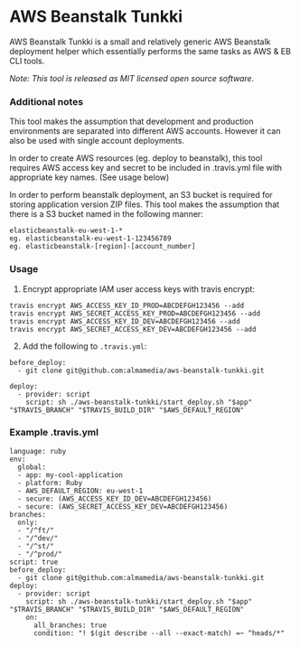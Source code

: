 # AWS Beanstalk Tunkki

AWS Beanstalk Tunkki is a small and relatively generic AWS Beanstalk deployment helper which essentially performs the same tasks as AWS & EB CLI tools.

*Note: This tool is released as MIT licensed open source software.*

### Additional notes
This tool makes the assumption that development and production environments are separated into different AWS accounts. However it can also be used with single account deployments.

In order to create AWS resources (eg. deploy to beanstalk), this tool requires AWS access key and secret to be included in .travis.yml file with appropriate key names. (See usage below)

In order to perform beanstalk deployment, an S3 bucket is required for storing application version ZIP files.
This tool makes the assumption that there is a S3 bucket named in the following manner:
```
elasticbeanstalk-eu-west-1-*
eg. elasticbeanstalk-eu-west-1-123456789
eg. elasticbeanstalk-[region]-[account_number]
```

### Usage
1. Encrypt appropriate IAM user access keys with travis encrypt:
```
travis encrypt AWS_ACCESS_KEY_ID_PROD=ABCDEFGH123456 --add
travis encrypt AWS_SECRET_ACCESS_KEY_PROD=ABCDEFGH123456 --add
travis encrypt AWS_ACCESS_KEY_ID_DEV=ABCDEFGH123456 --add
travis encrypt AWS_SECRET_ACCESS_KEY_DEV=ABCDEFGH123456 --add
```
2. Add the following to `.travis.yml`:
```
before_deploy:
  - git clone git@github.com:almamedia/aws-beanstalk-tunkki.git
```
```
deploy:
  - provider: script
    script: sh ./aws-beanstalk-tunkki/start_deploy.sh "$app" "$TRAVIS_BRANCH" "$TRAVIS_BUILD_DIR" "$AWS_DEFAULT_REGION"
```

### Example .travis.yml
```
language: ruby
env:
  global:
  - app: my-cool-application
  - platform: Ruby
  - AWS_DEFAULT_REGION: eu-west-1
  - secure: (AWS_ACCESS_KEY_ID_DEV=ABCDEFGH123456)
  - secure: (AWS_SECRET_ACCESS_KEY_DEV=ABCDEFGH123456)
branches:
  only:
  - "/^ft/"
  - "/^dev/"
  - "/^st/"
  - "/^prod/"
script: true
before_deploy:
  - git clone git@github.com:almamedia/aws-beanstalk-tunkki.git
deploy:
  - provider: script
    script: sh ./aws-beanstalk-tunkki/start_deploy.sh "$app" "$TRAVIS_BRANCH" "$TRAVIS_BUILD_DIR" "$AWS_DEFAULT_REGION"
    on:
      all_branches: true
      condition: "! $(git describe --all --exact-match) =~ ^heads/*"
```
